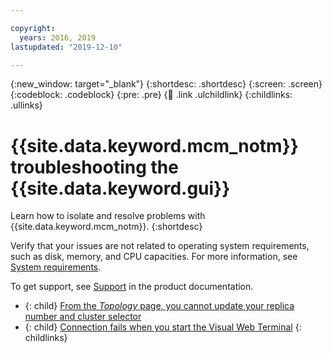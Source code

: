 ```yaml
---

copyright:
  years: 2016, 2019 
lastupdated: "2019-12-10"

---
```


{:new_window: target="_blank"}
{:shortdesc: .shortdesc}
{:screen: .screen}
{:codeblock: .codeblock}
{:pre: .pre}
{:child: .link .ulchildlink}
{:childlinks: .ullinks}

# {{site.data.keyword.mcm_notm}} troubleshooting the {{site.data.keyword.gui}}

Learn how to isolate and resolve problems with {{site.data.keyword.mcm_notm}}.
{:shortdesc}

Verify that your issues are not related to operating system requirements, such as disk, memory, and CPU capacities. For more information, see [System requirements](../../install/requirements.md).

To get support, see [Support](support.md) in the product documentation.

- {: child} [From the _Topology_ page, you cannot update your replica number and cluster selector](topology_ui_update.md)
- {: child} [Connection fails when you start the Visual Web Terminal](../../mcm-kui/3.4.0/troubleshoot/ts_login_vwt.md)
{: childlinks}
